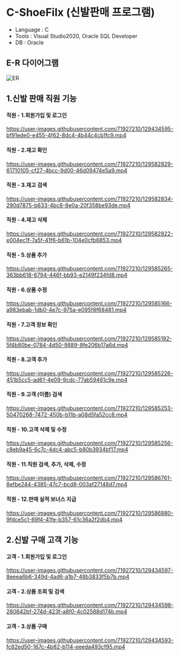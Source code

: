 # C-ShoeFilx (신발판매 프로그램)
- Language : C
- Tools : Visual Studio2020, Oracle SQL Developer
- DB : Oracle 

## E-R 다이어그램
![ER](https://user-images.githubusercontent.com/71927210/129653519-002cdf1b-6011-4904-9fba-0b07524e1dae.png)
## 1.신발 판매 직원 기능

#### 직원 - 1.회원가입 및 로그인
https://user-images.githubusercontent.com/71927210/129434595-bf91ede0-e455-4f62-8dc4-4b44c4cb1fc9.mp4

#### 직원 - 2.재고 확인
https://user-images.githubusercontent.com/71927210/129582829-61710105-cf27-4bcc-9d00-46d09474e5a9.mp4

#### 직원 - 3.재고 검색
https://user-images.githubusercontent.com/71927210/129582834-290d7875-b633-4bc8-8e0a-20f358be93de.mp4

#### 직원 - 4.재고 삭제
https://user-images.githubusercontent.com/71927210/129582822-e004ec1f-7a5f-41f6-b61b-104e0cfb6853.mp4

#### 직원 - 5.상품 추가
https://user-images.githubusercontent.com/71927210/129585265-363bb618-6794-446f-bb93-e2149f234fd8.mp4

#### 직원 - 6.상품 수정
https://user-images.githubusercontent.com/71927210/129585166-a983ebab-1db0-4e7c-975a-e095f8f68481.mp4

#### 직원 - 7.고객 정보 확인
https://user-images.githubusercontent.com/71927210/129585192-5f4b80be-0784-4d50-9889-8fe206b17a6d.mp4

#### 직원 - 8.고객 추가
https://user-images.githubusercontent.com/71927210/129585226-451b5cc5-ad61-4e09-9cdc-77ab59461c9e.mp4

#### 직원 - 9.고객 (이름) 검색
https://user-images.githubusercontent.com/71927210/129585253-50470268-7472-450b-b11b-a08d5fa52cc8.mp4

#### 직원 - 10.고객 삭제 및 수정
https://user-images.githubusercontent.com/71927210/129585256-c8eb9a45-6c7c-4dc4-abc5-b80b3934bf17.mp4

#### 직원 - 11.직원 검색, 추가, 삭제, 수정 
https://user-images.githubusercontent.com/71927210/129586761-8efbe244-4385-47c7-bcd8-003af27148d7.mp4

#### 직원 - 12.판매 실적 보너스 지급
https://user-images.githubusercontent.com/71927210/129586880-9fdce5c1-69f4-41fe-b357-61c36a2f2db4.mp4


## 2.신발 구매 고객 기능
#### 고객 - 1.회원가입 및 로그인
https://user-images.githubusercontent.com/71927210/129434597-8eeea6b6-349d-4ad6-a1b7-48b3833f5b7b.mp4

#### 고객 - 2.상품 조회 및 검색
https://user-images.githubusercontent.com/71927210/129434598-280842bf-274d-423f-a8f0-4c02588d174b.mp4

#### 고객 - 3.상품 구매
https://user-images.githubusercontent.com/71927210/129434593-fc82ed50-167c-4b82-b114-eeeda493cf95.mp4

